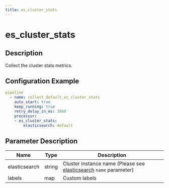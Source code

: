 ```yaml
---
title: es_cluster_stats
---
```


# es_cluster_stats

## Description

Collect the cluster stats metrics.

## Configuration Example

```yaml
pipeline
  - name: collect_default_es_cluster_stats
    auto_start: true
    keep_running: true
    retry_delay_in_ms: 3000
    processor:
    - es_cluster_stats:
        elasticsearch: default
```

## Parameter Description

| Name | Type | Description |
| --- | --- | --- |
| elasticsearch | string | Cluster instance name (Please see [elasticsearch](https://docs.infinilabs.com/gateway/main/docs/references/elasticsearch/) `name` parameter) |
| labels | map | Custom labels |